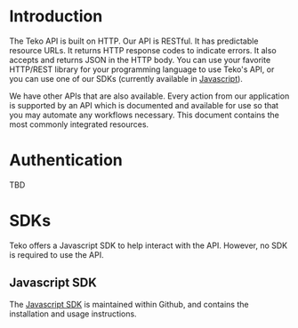 # Introduction
The Teko API is built on HTTP.  Our API is RESTful.  It has predictable
resource URLs.  It returns HTTP response codes to indicate errors.  It also
accepts and returns JSON in the HTTP body.  You can use your favorite
HTTP/REST library for your programming language to use Teko's API, or
you can use one of our SDKs (currently available in [Javascript](https://github.com/Rebilly/rebilly-js-sdk)).

We have other APIs that are also available.  Every action from our application
is supported by an API which is documented and available for use so that you
may automate any workflows necessary.  This document contains the most commonly
integrated resources.

# Authentication
TBD

# SDKs

Teko offers a Javascript SDK to help interact with
the API.  However, no SDK is required to use the API.

## Javascript SDK

The [Javascript SDK](https://github.com/teko-vn/sdk-js) is maintained 
within Github, and contains the installation and usage instructions.
